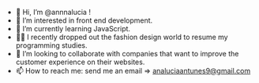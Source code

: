 - 👋 Hi, I’m @annnalucia !
- 👀 I’m interested in front end development.
- 🌱 I’m currently learning JavaScript.
- ✍🏻 I recently dropped out the fashion design world to resume my programming studies.
- 💞️ I’m looking to collaborate with companies that want to improve the customer experience on their websites.
- 📫 How to reach me: send me an email => analuciaantunes9@gmail.com

<!---
annnalucia/annnalucia is a ✨ special ✨ repository because its `README.md` (this file) appears on your GitHub profile.
You can click the Preview link to take a look at your changes.
--->
